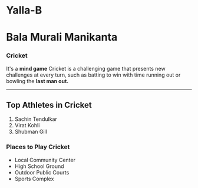 # Yalla-B
# Bala Murali Manikanta
### Cricket

It's a **mind game** Cricket is a challenging game that presents new challenges at every turn, such as batting to win with time running out or bowling the **last man out.**

---
## Top Athletes in Cricket

1. Sachin Tendulkar
2. Virat Kohli
3. Shubman Gill

### Places to Play Cricket

- Local Community Center
- High School Ground
- Outdoor Public Courts
- Sports Complex
